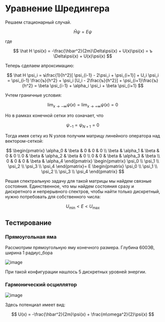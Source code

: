 # Уравнение Шредингера

Решаем стационарный случай.

$$
\hat H \psi = E \psi
$$

где

$$
\hat H \psi(x) = -\frac{\hbar^2}{2m}\Delta\psi(x) + U(x)\psi(x) = ъ \Delta\psi(x) + U(x)\psi(x)
$$

Теперь сделаем апроксимацию:

$$
\hat H \psi_i = ъ\frac{1}{h^2}[ \psi_{i-1} - 2\psi_i + \psi_{i+1}] + U_i \psi_i = \psi_{i-1} \frac{ъ}{h^2} + \psi_i [U_i - 2\frac{ъ}{h^2}] + \psi_{i+1}\frac{ъ}{h^2} =
\beta \psi_{i-1} + \alpha_i \psi_i + \beta \psi_{i+1}
$$

Учтем граничные условия:

$$
\lim_{x \to -\infty} \psi(x) = \lim_{x \to +\infty} \psi(x) = 0 
$$

Но в рамках конечной сетки это означает, что

$$
\psi_{-1} = \psi_{N+1} = 0
$$

Тогда имея сетку из N узлов получим матрицу линейного оператора над вектором-сеткой:

$$
\begin{pmatrix}
\alpha_0 & \beta & 0 & 0 & 0 \\
\beta & \alpha_1 & \beta & 0 & 0 \\
0 & \beta & \alpha_2 & \beta & 0 \\
0 & 0 & \beta & \alpha_3 & \beta \\
0 & 0 & 0 & \beta & \alpha_4
\end{pmatrix}
\begin{pmatrix}
\psi_0 \\
\psi_1 \\
\psi_2 \\
\psi_3 \\
\psi_4
\end{pmatrix}=
E
\begin{pmatrix}
\psi_0 \\
\psi_1 \\
\psi_2 \\
\psi_3 \\
\psi_4
\end{pmatrix}
$$

Решая спектральную задачу для такой матрицы мы найдем связные состояния.
Единственное, что мы найдем состояния сразу и дискретного и непрерывного спектров, чтобы найти только дискретный, нужно потребовать для собственного числа:

$$
U_{\min} < E < U_{\max}
$$

## Тестирование

### Прямоугольная яма

Рассмотрим прямоугольную яму конечного размера.
Глубина 600ЭВ, ширина 1 радиус_бора

![image](https://user-images.githubusercontent.com/25401699/201887867-1a98b94f-263e-4605-9f0f-32c84f1d8e81.png)

При такой конфигурации нашлось 5 дискретных уровней энергии.

### Гармонический осциллятор

![image](https://user-images.githubusercontent.com/25401699/201888718-637dbaa7-00c0-4d25-845f-84489e1d73b3.png)

Здесь потенциал имеет вид:

$$
U(x) = -\frac{\hbar^2}{2m}\psi(x) + \frac{m\omega^2}{2}\psi(x)
$$
